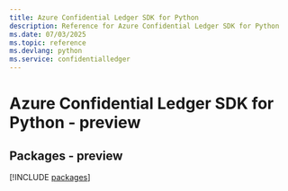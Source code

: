 ```yaml
---
title: Azure Confidential Ledger SDK for Python
description: Reference for Azure Confidential Ledger SDK for Python
ms.date: 07/03/2025
ms.topic: reference
ms.devlang: python
ms.service: confidentialledger
---
```

# Azure Confidential Ledger SDK for Python - preview
## Packages - preview
[!INCLUDE [packages](confidential-ledger-index.md)]